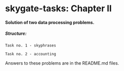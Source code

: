 # skygate-tasks: Chapter II
#### Solution of two data processing problems.

##### Structure:
`
Task no. 1 - skyphrases
`

`
Task no. 2 - accounting
`

Answers to these problems are in the README.md files.